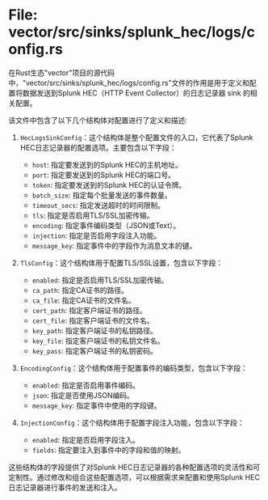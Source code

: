 # File: vector/src/sinks/splunk_hec/logs/config.rs

在Rust生态"vector"项目的源代码中，"vector/src/sinks/splunk_hec/logs/config.rs"文件的作用是用于定义和配置将数据发送到Splunk HEC（HTTP Event Collector）的日志记录器 sink 的相关配置。

该文件中包含了以下几个结构体对配置进行了定义和描述:

1. `HecLogsSinkConfig`：这个结构体是整个配置文件的入口，它代表了Splunk HEC日志记录器的配置选项。主要包含以下字段：

   - `host`: 指定要发送到的Splunk HEC的主机地址。
   - `port`: 指定要发送到的Splunk HEC的端口号。
   - `token`: 指定要发送到的Splunk HEC的认证令牌。
   - `batch_size`: 指定每个批量发送的事件数量。
   - `timeout_secs`: 指定发送超时的时间限制。
   - `tls`: 指定是否启用TLS/SSL加密传输。
   - `encoding`: 指定事件编码类型（JSON或Text）。
   - `injection`: 指定是否启用字段注入功能。
   - `message_key`: 指定事件中的字段作为消息文本的键。

2. `TlsConfig`：这个结构体用于配置TLS/SSL设置，包含以下字段：

   - `enabled`: 指定是否启用TLS/SSL加密传输。
   - `ca_path`: 指定CA证书的路径。
   - `ca_file`: 指定CA证书的文件名。
   - `cert_path`: 指定客户端证书的路径。
   - `cert_file`: 指定客户端证书的文件名。
   - `key_path`: 指定客户端证书的私钥路径。
   - `key_file`: 指定客户端证书的私钥文件名。
   - `key_pass`: 指定客户端证书的私钥密码。

3. `EncodingConfig`：这个结构体用于配置事件的编码类型，包含以下字段：

   - `enabled`: 指定是否启用事件编码。
   - `json`: 指定是否使用JSON编码。
   - `message_key`: 指定事件中使用的字段键。

4. `InjectionConfig`：这个结构体用于配置字段注入功能，包含以下字段：

   - `enabled`: 指定是否启用字段注入。
   - `fields`: 指定要注入到事件中的字段和值的映射。

这些结构体的字段提供了对Splunk HEC日志记录器的各种配置选项的灵活性和可定制性。通过修改和组合这些配置选项，可以根据需求来配置和使用Splunk HEC日志记录器进行事件的发送和注入。


